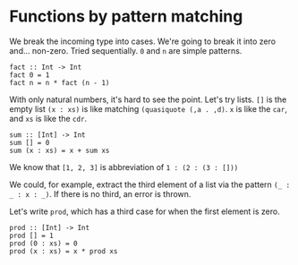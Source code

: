 # Functions by pattern matching

We break the incoming type into cases. We're going to break it into zero and... non-zero.
Tried sequentially.
`0` and `n` are simple patterns.
```
fact :: Int -> Int
fact 0 = 1
fact n = n * fact (n - 1)
```

With only natural numbers, it's hard to see the point. Let's try lists.
`[]` is the empty list
`(x : xs)` is like matching `(quasiquote (,a . ,d)`. `x` is like the `car`, and `xs` is like the `cdr`.

```
sum :: [Int] -> Int
sum [] = 0
sum (x : xs) = x + sum xs
```

We know that `[1, 2, 3]` is abbreviation of `1 : (2 : (3 : []))`

We could, for example, extract the third element of a list via the pattern `(_ : _ : x : _)`. If there is no third, an error is thrown.

Let's write `prod`, which has a third case for when the first element is zero.

```
prod :: [Int] -> Int
prod [] = 1
prod (0 : xs) = 0
prod (x : xs) = x * prod xs
```


